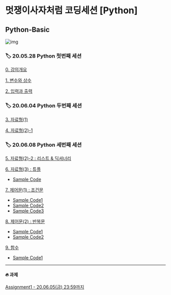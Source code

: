 # 멋쟁이사자처럼 코딩세션 [Python]

## Python-Basic

![img](img/contents.jpg)

### 🏷️ 20.05.28 Python 첫번째 세션

[0. 강의개요](python-basic-00.md)  

[1. 변수와 상수](python-basic-01.md) 

[2. 입력과 출력](python-basic-02.md)   

### 🏷️ 20.06.04 Python 두번째 세션

[3. 자료형(1)](python-basic-03(1).md)   

[4. 자료형(2)-1](python-basic-03(2).md)   

### 🏷️ 20.06.08 Python 세번째 세션

[5. 자료형(2)-2 : 리스트 & 딕셔너리](python-basic-03(2).md)    

[6. 자료형(3) : 튜플](python-basic-03(3).md)   

-  [Sample Code](https://github.com/hufslion8th/Python-Basic/blob/master/SampleCode/03.python-basic-ex5.py)  


[7. 제어문(1) : 조건문](python-basic-04(1).md)   

- [Sample Code1](https://github.com/hufslion8th/Python-Basic/blob/master/SampleCode/04.if-else-ex1.py)
- [Sample Code2](https://github.com/hufslion8th/Python-Basic/blob/master/SampleCode/04.if-else-ex2.py)  
- [Sample Code3](https://github.com/hufslion8th/Python-Basic/blob/master/SampleCode/04.if-else-ex2.py)   

[8. 제어문(2) : 반복문](python-basic-04(2).md)   

- [Sample Code1](https://github.com/hufslion8th/Python-Basic/blob/master/SampleCode/04.for-while-ex1.py)
- [Sample Code2](https://github.com/hufslion8th/Python-Basic/blob/master/SampleCode/04.for-while-ex2.py)  

[9. 함수](python-basic-05.md)   
- [Sample Code1](https://github.com/hufslion8th/Python-Basic/blob/master/SampleCode/05.function.py)
  
---


#### 🔥 과제

[Assignment1 - 20.06.05(금) 23:59까지](Code/Assignment.md)
